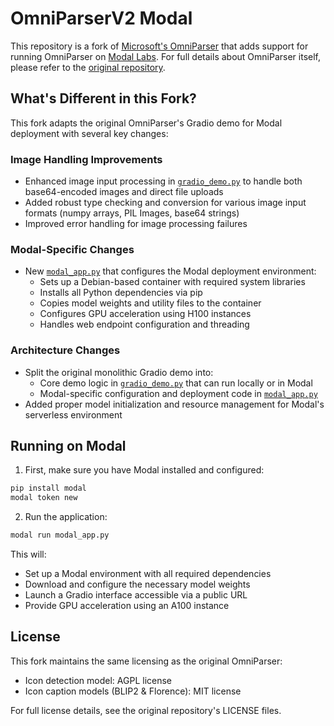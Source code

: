 # OmniParserV2 Modal

This repository is a fork of [Microsoft's OmniParser](https://github.com/microsoft/OmniParser) that adds support for running OmniParser on [Modal Labs](https://modal.com/). For full details about OmniParser itself, please refer to the [original repository](https://github.com/microsoft/OmniParser).

## What's Different in this Fork?

This fork adapts the original OmniParser's Gradio demo for Modal deployment with several key changes:

### Image Handling Improvements
- Enhanced image input processing in [`gradio_demo.py`](gradio_demo.py) to handle both base64-encoded images and direct file uploads
- Added robust type checking and conversion for various image input formats (numpy arrays, PIL Images, base64 strings)
- Improved error handling for image processing failures

### Modal-Specific Changes
- New [`modal_app.py`](modal_app.py) that configures the Modal deployment environment:
  - Sets up a Debian-based container with required system libraries
  - Installs all Python dependencies via pip
  - Copies model weights and utility files to the container
  - Configures GPU acceleration using H100 instances
  - Handles web endpoint configuration and threading

### Architecture Changes
- Split the original monolithic Gradio demo into:
  - Core demo logic in [`gradio_demo.py`](gradio_demo.py) that can run locally or in Modal
  - Modal-specific configuration and deployment code in [`modal_app.py`](modal_app.py)
- Added proper model initialization and resource management for Modal's serverless environment

## Running on Modal

1. First, make sure you have Modal installed and configured:

```bash
pip install modal
modal token new
```

2. Run the application:

```bash
modal run modal_app.py
```

This will:

- Set up a Modal environment with all required dependencies
- Download and configure the necessary model weights
- Launch a Gradio interface accessible via a public URL
- Provide GPU acceleration using an A100 instance

## License

This fork maintains the same licensing as the original OmniParser:

- Icon detection model: AGPL license
- Icon caption models (BLIP2 & Florence): MIT license

For full license details, see the original repository's LICENSE files.
